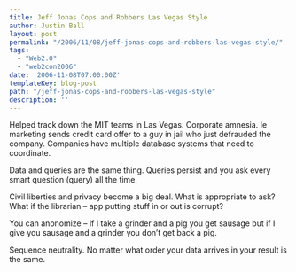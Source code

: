```yaml
---
title: Jeff Jonas Cops and Robbers Las Vegas Style
author: Justin Ball
layout: post
permalink: "/2006/11/08/jeff-jonas-cops-and-robbers-las-vegas-style/"
tags:
  - "Web2.0"
  - "web2con2006"
date: '2006-11-08T07:00:00Z'
templateKey: blog-post
path: "/jeff-jonas-cops-and-robbers-las-vegas-style"
description: ''
---
```


Helped track down the MIT teams in Las Vegas.
Corporate amnesia. Ie marketing sends credit card offer to a guy in jail who just defrauded the company. Companies have multiple database systems that need to coordinate.

Data and queries are the same thing. Queries persist and you ask every smart question (query) all the time.

Civil liberties and privacy become a big deal. What is appropriate to ask? What if the librarian – app putting stuff in or out is corrupt?

You can anonomize – if I take a grinder and a pig you get sausage but if I give you sausage and a grinder you don’t get back a pig.

Sequence neutrality. No matter what order your data arrives in your result is the same.
